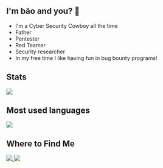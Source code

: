 ## I'm bão and you? 🤠
 
- I'm a Cyber Security Cowboy all the time
- Father
- Pentester
- Red Teamer
- Security researcher
- In my free time I like having fun in bug bounty programs!

## Stats

<div>
   <img src="https://github-readme-stats.vercel.app/api?username=psylinux&show_icons=true&theme=chartreuse-dark&include_all_commits=true&count_private=true&hide=issues" />
</div>

## Most used languages
<div>
   <img src="https://github-readme-stats.vercel.app/api/top-langs/?username=psylinux&langs_count=4&layout=compact&theme=dracula" />
</div>
  
## Where to Find Me

<a href="https://twitter.com/psylinux">
   <img src="https://img.shields.io/badge/twitter-@psylinux-red.svg?style=square&logo=twitter">
</a>

<a href="https://www.linkedin.com/in/mtazevedo/">
   <img src="https://img.shields.io/badge/linkedin-@psylinux-blue.svg?style=square&logo=linkedin">
</a>

